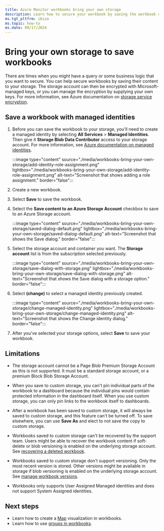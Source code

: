 ```yaml
---
title: Azure Monitor workbooks bring your own storage
description: Learn how to secure your workbook by saving the workbook content to your storage.
ms.tgt_pltfrm: ibiza
ms.topic: how-to
ms.date: 09/17/2024
---
```


# Bring your own storage to save workbooks

There are times when you might have a query or some business logic that you want to secure. You can help secure workbooks by saving their content to your storage. The storage account can then be encrypted with Microsoft-managed keys, or you can manage the encryption by supplying your own keys. For more information, see Azure documentation on [storage service encryption](/azure/storage/common/storage-service-encryption).

## Save a workbook with managed identities

1. Before you can save the workbook to your storage, you'll need to create a managed identity by selecting **All Services** > **Managed Identities**. Then give it **Storage Blob Data Contributor** access to your storage account. For more information, see [Azure documentation on managed identities](/azure/active-directory/managed-identities-azure-resources/how-to-manage-ua-identity-portal).
    <!-- convertborder later -->
    :::image type="content" source="./media/workbooks-bring-your-own-storage/add-identity-role-assignment.png" lightbox="./media/workbooks-bring-your-own-storage/add-identity-role-assignment.png" alt-text="Screenshot that shows adding a role assignment." border="false":::

1. Create a new workbook.
1. Select **Save** to save the workbook.
1. Select the **Save content to an Azure Storage Account** checkbox to save to an Azure Storage account.
    <!-- convertborder later -->
    :::image type="content" source="./media/workbooks-bring-your-own-storage/saved-dialog-default.png" lightbox="./media/workbooks-bring-your-own-storage/saved-dialog-default.png" alt-text="Screenshot that shows the Save dialog." border="false":::

1. Select the storage account and container you want. The **Storage account** list is from the subscription selected previously.
    <!-- convertborder later -->
    :::image type="content" source="./media/workbooks-bring-your-own-storage/save-dialog-with-storage.png" lightbox="./media/workbooks-bring-your-own-storage/save-dialog-with-storage.png" alt-text="Screenshot that shows the Save dialog with a storage option." border="false":::

1. Select **(change)** to select a managed identity previously created.
    <!-- convertborder later -->
    :::image type="content" source="./media/workbooks-bring-your-own-storage/change-managed-identity.png" lightbox="./media/workbooks-bring-your-own-storage/change-managed-identity.png" alt-text="Screenshot that shows the Change identity dialog." border="false":::

1. After you've selected your storage options, select **Save** to save your workbook.

## Limitations

- The storage account cannot be a Page Blob Premium Storage Account as this is not supported. It must be a standard storage account, or a premium Block Blob Storage Account. 

- When you save to custom storage, you can't pin individual parts of the workbook to a dashboard because the individual pins would contain protected information in the dashboard itself. When you use custom storage, you can only pin links to the workbook itself to dashboards.
- After a workbook has been saved to custom storage, it will always be saved to custom storage, and this feature can't be turned off. To save elsewhere, you can use **Save As** and elect to not save the copy to custom storage.
- Workbooks saved to custom storage can't be recovered by the support team. Users might be able to recover the workbook content if soft-delete or blob versioning is enabled on the underlying storage account. See [recovering a deleted workbook](workbooks-manage.md#recover-a-deleted-workbook).
- Workbooks saved to custom storage don't support versioning. Only the most recent version is stored. Other versions might be available in storage if blob versioning is enabled on the underlying storage account.  See [manage workbook versions](workbooks-manage.md#manage-workbook-versions).
- Workbooks only supports User Assigned Managed identities and does not support System Assigned identities.

## Next steps

- Learn how to create a [Map](workbooks-map-visualizations.md) visualization in workbooks.
- Learn how to use [groups in workbooks](../visualize/workbooks-groups.md).
